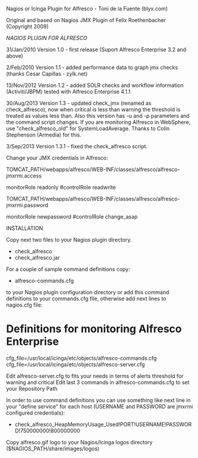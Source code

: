 Nagios or Icinga Plugin for Alfresco - Toni de la Fuente (blyx.com)

Original and based on Nagios JMX Plugin of Felix Roethenbacher (Copyright 2009)

*NAGIOS PLUGIN FOR ALFRESCO*

31/Jan/2010
Version 1.0 - first release (Suport Alfresco Enterprise 3.2 and above)

2/Feb/2010
Version 1.1 - added performance data to graph jmx checks (thanks Cesar Capillas - zylk.net)

13/Nov/2012
Version 1.2 - added SOLR checks and workflow information (Activiti/JBPM) tested with Alfresco Enterprise 4.1.1

30/Aug/2013
Version 1.3 - updated check_jmx (renamed as check_alfresco), now when critical is less than warning the threshold is treated as values less than. Also this version has -u and -p parameters and the command script changes. If you are monitoring Alfresco in WebSphere, use "check_alfresco_old" for SystemLoadAverage. Thanks to Colin Stephenson (Armedia) for this.

3/Sep/2013
Version 1.3.1 - fixed the check_alfresco script.

Change your JMX credentials in Alfresco:

TOMCAT_PATH/webapps/alfresco/WEB-INF/classes/alfresco/alfresco-jmxrmi.access

monitorRole   readonly
#controlRole   readwrite

TOMCAT_PATH/webapps/alfresco/WEB-INF/classes/alfresco/alfresco-jmxrmi.password

monitorRole  newpassword
#controlRole  change_asap

INSTALLATION

Copy next two files to your Nagios plugin directory.

  - check_alfresco
  - check_alfresco.jar
  
For a couple of sample command definitions copy:

  - alfresco-commands.cfg
  
to your Nagios plugin configuration directory or add this command definitions to your commands.cfg file, otherwise add next lines to nagios.cfg file:

# Definitions for monitoring Alfresco Enterprise
cfg_file=/usr/local/icinga/etc/objects/alfresco-commands.cfg
cfg_file=/usr/local/icinga/etc/objects/alfresco-server.cfg

Edit alfresco-server.cfg to fits your needs in terms of alerts threshold for warning and critical
Edit last 3 commands in alfresco-commands.cfg to set your Repository Path

In order to use command definitions you can use something like next line in your "define service" for each host (USERNAME and PASSWORD are jmxrmi configured credentials):

  - check_alfresco_HeapMemoryUsage_Used!PORT!USERNAME!PASSWORD!750000000!800000000

Copy alfresco.gif logo to your Nagios/Icinga logos directory ($NAGIOS_PATH/share/images/logos)


